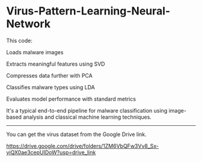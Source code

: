 # Virus-Pattern-Learning-Neural-Network

This code:

Loads malware images

Extracts meaningful features using SVD

Compresses data further with PCA

Classifies malware types using LDA

Evaluates model performance with standard metrics

It's a typical end-to-end pipeline for malware classification using image-based analysis and classical machine learning techniques.

--------------------------------------------------------------------------------------------------------------------------------------------

You can get the virus dataset from the Google Drive link.

https://drive.google.com/drive/folders/1ZM6VbQFw3Vv8_Sx-vjQX0ae3cepUIDoW?usp=drive_link
